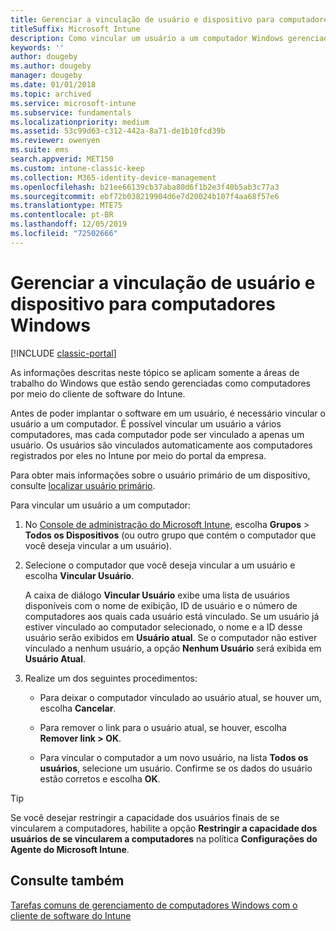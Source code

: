 ```yaml
---
title: Gerenciar a vinculação de usuário e dispositivo para computadores Windows
titleSuffix: Microsoft Intune
description: Como vincular um usuário a um computador Windows gerenciado pelo Intune.
keywords: ''
author: dougeby
ms.author: dougeby
manager: dougeby
ms.date: 01/01/2018
ms.topic: archived
ms.service: microsoft-intune
ms.subservice: fundamentals
ms.localizationpriority: medium
ms.assetid: 53c99d63-c312-442a-8a71-de1b10fcd39b
ms.reviewer: owenyen
ms.suite: ems
search.appverid: MET150
ms.custom: intune-classic-keep
ms.collection: M365-identity-device-management
ms.openlocfilehash: b21ee66139cb37aba80d6f1b2e3f40b5ab3c77a3
ms.sourcegitcommit: ebf72b038219904d6e7d20024b107f4aa68f57e6
ms.translationtype: MTE75
ms.contentlocale: pt-BR
ms.lasthandoff: 12/05/2019
ms.locfileid: "72502666"
---
```

# <a name="manage-user-device-linking-for-windows-pcs"></a>Gerenciar a vinculação de usuário e dispositivo para computadores Windows

[!INCLUDE [classic-portal](../includes/classic-portal.md)]

As informações descritas neste tópico se aplicam somente a áreas de trabalho do Windows que estão sendo gerenciadas como computadores por meio do cliente de software do Intune. 

Antes de poder implantar o software em um usuário, é necessário vincular o usuário a um computador. É possível vincular um usuário a vários computadores, mas cada computador pode ser vinculado a apenas um usuário. Os usuários são vinculados automaticamente aos computadores registrados por eles no Intune por meio do portal da empresa.

Para obter mais informações sobre o usuário primário de um dispositivo, consulte [localizar usuário primário](../remote-actions/find-primary-user.md).

Para vincular um usuário a um computador:

1. No [Console de administração do Microsoft Intune](https://manage.microsoft.com/), escolha **Grupos** &gt; **Todos os Dispositivos** (ou outro grupo que contém o computador que você deseja vincular a um usuário).

2. Selecione o computador que você deseja vincular a um usuário e escolha **Vincular Usuário**.

   A caixa de diálogo **Vincular Usuário** exibe uma lista de usuários disponíveis com o nome de exibição, ID de usuário e o número de computadores aos quais cada usuário está vinculado. Se um usuário já estiver vinculado ao computador selecionado, o nome e a ID desse usuário serão exibidos em **Usuário atual**. Se o computador não estiver vinculado a nenhum usuário, a opção **Nenhum Usuário** será exibida em **Usuário Atual**.

3. Realize um dos seguintes procedimentos:

   - Para deixar o computador vinculado ao usuário atual, se houver um, escolha **Cancelar**.

   - Para remover o link para o usuário atual, se houver, escolha <strong>Remover link **&gt;** OK</strong>.

   - Para vincular o computador a um novo usuário, na lista **Todos os usuários**, selecione um usuário. Confirme se os dados do usuário estão corretos e escolha **OK**.

> [!TIP]
> Se você desejar restringir a capacidade dos usuários finais de se vincularem a computadores, habilite a opção **Restringir a capacidade dos usuários de se vincularem a computadores** na política **Configurações do Agente do Microsoft Intune**.

## <a name="see-also"></a>Consulte também

[Tarefas comuns de gerenciamento de computadores Windows com o cliente de software do Intune](common-windows-pc-management-tasks-with-the-microsoft-intune-computer-client.md)
